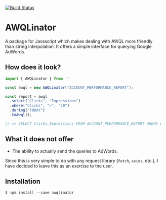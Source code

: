 [![Build Status](https://travis-ci.org/ianks/awqlinator.svg?branch=master)](https://travis-ci.org/ianks/awqlinator)

# AWQLinator

A package for Javascript which makes dealing with AWQL more friendly than
string interpolation. It offers a simple interface for querying Google AdWords.

## How does it look?

```js
import { AWQLinator } from ''

const awql = new AWQLinator("ACCOUNT_PERFORMANCE_REPORT");

const report = awql
  .select("Clicks", "Impressions")
  .where("Clicks", ">", "20")
  .during("TODAY")
  .toAwql();

// => SELECT Clicks,Impressions FROM ACCOUNT_PERFORMANCE_REPORT WHERE Clicks > 20
```

## What it does not offer

- The ability to actually send the queries to AdWords.

Since this is very simple to do with any request library (`fetch`, `axios`,
etc.), I have decided to leave this as an exercise to the user.

## Installation

`$ npm install --save awqlinator`
